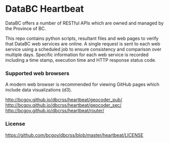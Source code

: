 # DataBC Heartbeat

DataBC offers a number of RESTful APIs which are owned and managed by the Province of BC. 

This repo contains python scripts, resultant files and web pages to verify that DataBC web services are online. A single request is sent to
each web service using a scheduled job to ensure consistency and comparison over multiple days.
Specific information for each web service is recorded including a time stamp, execution time and HTTP response status code.


### Supported web browsers

A modern web browser is recommended for viewing GitHub pages which include data visualizations (d3).

http://bcgov.github.io/dbcrss/heartbeat/geocoder_pub/
http://bcgov.github.io/dbcrss/heartbeat/geocoder_sec/
http://bcgov.github.io/dbcrss/heartbeat/router/


### License

https://github.com/bcgov/dbcrss/blob/master/heartbeat/LICENSE
